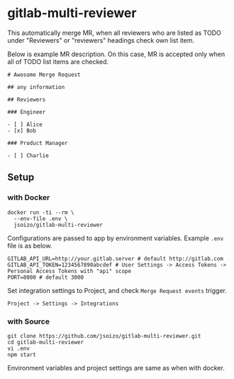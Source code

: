 # gitlab-multi-reviewer

This automatically merge MR, when all reviewers who are listed as TODO under "Reviewers" or "reviewers" headings check own list item.

Below is example MR description.
On this case, MR is accepted only when all of TODO list items are checked.

```
# Awosome Merge Request

## any information

## Reviewers

### Engineer

- [ ] Alice
- [x] Bob

### Product Manager

- [ ] Charlie

```

## Setup

### with Docker

```
docker run -ti --rm \
  --env-file .env \
  jsoizo/gitlab-multi-reviewer
```

Configurations are passed to app by environment variables.
Example `.env` file is as below.

```.env
GITLAB_API_URL=http://your.gitlab.server # default http://gitlab.com
GITLAB_API_TOKEN=1234567890abcdef # User Settings -> Access Tokens -> Personal Access Tokens with "api" scope
PORT=8000 # default 3000
```

Set integration settings to Project,
and check `Merge Request events` trigger.

```
Project -> Settings -> Integrations
```

### with Source

```
git clone https://github.com/jsoizo/gitlab-multi-reviewer.git
cd gitlab-multi-reviewer
vi .env
npm start
```

Environment variables and project settings are same as when with docker.
